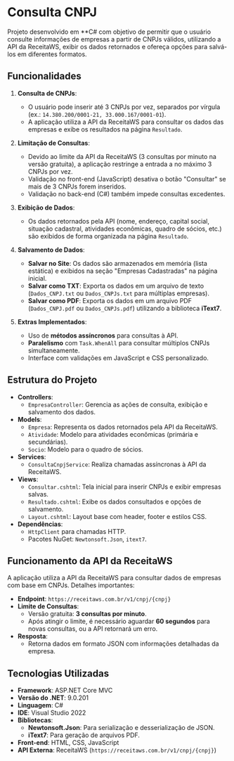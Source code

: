 ﻿# Consulta CNPJ
Projeto desenvolvido em **C# com objetivo de permitir que o usuário consulte informações de empresas a partir de CNPJs válidos, utilizando a API da ReceitaWS, exibir os dados retornados e ofereça opções para salvá-los em diferentes formatos.


## Funcionalidades

1. **Consulta de CNPJs**:
   - O usuário pode inserir até 3 CNPJs por vez, separados por vírgula (ex.: `14.380.200/0001-21, 33.000.167/0001-01`).
   - A aplicação utiliza a API da ReceitaWS para consultar os dados das empresas e exibe os resultados na página `Resultado`.

2. **Limitação de Consultas**:
   - Devido ao limite da API da ReceitaWS (3 consultas por minuto na versão gratuita), a aplicação restringe a entrada a no máximo 3 CNPJs por vez.
   - Validação no front-end (JavaScript) desativa o botão "Consultar" se mais de 3 CNPJs forem inseridos.
   - Validação no back-end (C#) também impede consultas excedentes.

3. **Exibição de Dados**:
   - Os dados retornados pela API (nome, endereço, capital social, situação cadastral, atividades econômicas, quadro de sócios, etc.) são exibidos de forma organizada na página `Resultado`.

4. **Salvamento de Dados**:
   - **Salvar no Site**: Os dados são armazenados em memória (lista estática) e exibidos na seção "Empresas Cadastradas" na página inicial.
   - **Salvar como TXT**: Exporta os dados em um arquivo de texto (`Dados_CNPJ.txt` ou `Dados_CNPJs.txt` para múltiplas empresas).
   - **Salvar como PDF**: Exporta os dados em um arquivo PDF (`Dados_CNPJ.pdf` ou `Dados_CNPJs.pdf`) utilizando a biblioteca **iText7**.

5. **Extras Implementados**:
   - Uso de **métodos assíncronos** para consultas à API.
   - **Paralelismo** com `Task.WhenAll` para consultar múltiplos CNPJs simultaneamente.
   - Interface com validações em JavaScript e CSS personalizado.


## Estrutura do Projeto

- **Controllers**:
  - `EmpresaController`: Gerencia as ações de consulta, exibição e salvamento dos dados.
- **Models**:
  - `Empresa`: Representa os dados retornados pela API da ReceitaWS.
  - `Atividade`: Modelo para atividades econômicas (primária e secundárias).
  - `Socio`: Modelo para o quadro de sócios.
- **Services**:
  - `ConsultaCnpjService`: Realiza chamadas assíncronas à API da ReceitaWS.
- **Views**:
  - `Consultar.cshtml`: Tela inicial para inserir CNPJs e exibir empresas salvas.
  - `Resultado.cshtml`: Exibe os dados consultados e opções de salvamento.
  - `Layout.cshtml`: Layout base com header, footer e estilos CSS.
- **Dependências**:
  - `HttpClient` para chamadas HTTP.
  - Pacotes NuGet: `Newtonsoft.Json`, `itext7`.


## Funcionamento da API da ReceitaWS

A aplicação utiliza a API da ReceitaWS para consultar dados de empresas com base em CNPJs. Detalhes importantes:

- **Endpoint**: `https://receitaws.com.br/v1/cnpj/{cnpj}`
- **Limite de Consultas**:
  - Versão gratuita: **3 consultas por minuto**.
  - Após atingir o limite, é necessário aguardar **60 segundos** para novas consultas, ou a API retornará um erro.
- **Resposta**:
  - Retorna dados em formato JSON com informações detalhadas da empresa.


## Tecnologias Utilizadas

- **Framework**: ASP.NET Core MVC
- **Versão do .NET**: 9.0.201
- **Linguagem**: C#
- **IDE**: Visual Studio 2022
- **Bibliotecas**:
  - **Newtonsoft.Json**: Para serialização e desserialização de JSON.
  - **iText7**: Para geração de arquivos PDF.
- **Front-end**: HTML, CSS, JavaScript
- **API Externa**: ReceitaWS (`https://receitaws.com.br/v1/cnpj/{cnpj}`)